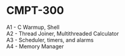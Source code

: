 # CMPT-300
A1 - C Warmup, Shell  
A2 - Thread Joiner, Multithreaded Calculator  
A3 - Scheduler, timers, and alarms  
A4 - Memory Manager  
